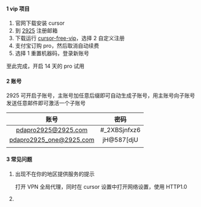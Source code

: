 #### 1 vip 项目

1. 官网下载安装 cursor
2. 到 [2925](https://2925.com) 注册邮箱
3. 下载运行 [cursor-free-vip](https://github.com/yeongpin/cursor-free-vip)，选择 2 自定义注册
4. 支付宝订购 pro，然后取消自动续费
4. 选择 1 重置机器码，登录新账号

至此完成，开启 14 天的 pro 试用

#### 2 账号

2925 可开启子账号，主账号加任意后缀即可自动生成子账号，用主账号向子账号发送任意邮件即可激活一个子账号

|          账号           |     密码     |
| :---------------------: | :----------: |
|   pdapro2925@2925.com   | #_2XBSjnfxz6 |
| pdapro2925_one@2925.com | jH@587[djU   |
|                         |              |

#### 3 常见问题

1. 出现不在你的地区提供服务的提示

   打开 VPN 全局代理，同时在 cursor 设置中打开网络设置，使用 HTTP1.0

2. 

